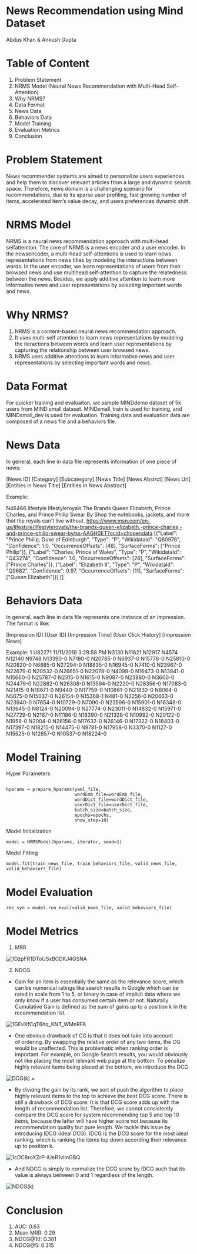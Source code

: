 # News Recommendation using Mind Dataset
Abdus Khan & Ankush Gupta

# Table of Content
1. Problem Statement
3. NRMS Model (Neural News Recommendation with Multi-Head Self-Attention)
4. Why NRMS?
5. Data Format
6. News Data
7. Behaviors Data
8. Model Training
9. Evaluation Metrics
10. Conclusion

# Problem Statement
News recommender systems are aimed to personalize users experiences and help them to discover relevant articles from a large and dynamic search space. Therefore, news domain is a challenging scenario for recommendations, due to its sparse user profiling, fast growing number of items, accelerated item’s value decay, and users preferences dynamic shift.

# NRMS Model
NRMS is a neural news recommendation approach with multi-head selfattention. The core of NRMS is a news encoder and a user encoder. In the newsencoder, a multi-head self-attentions is used to learn news representations from news titles by modeling the interactions between words. In the user encoder, we learn representations of users from their browsed news and use multihead self-attention to capture the relatedness between the news. Besides, we apply additive attention to learn more informative news and user representations by selecting important words and news.

# Why NRMS?
1. NRMS is a content-based neural news recommendation approach.
2. It uses multi-self attention to learn news representations by modeling the iteractions between words and learn user representations by capturing the relationship between user browsed news.
3. NRMS uses additive attentions to learn informative news and user representations by selecting important words and news.

# Data Format
For quicker training and evaluaiton, we sample MINDdemo dataset of 5k users from MIND small dataset.
MINDsmall_train is used for training, and MINDsmall_dev is used for evaluation. Training data and evaluation data are composed of a news file and a behaviors file. 

# News Data
In general, each line in data file represents information of one piece of news:

[News ID] [Category] [Subcategory] [News Title] [News Abstrct] [News Url] [Entities in News Title] [Entities in News Abstract]

Example:

N46466 lifestyle lifestyleroyals The Brands Queen Elizabeth, Prince Charles, and Prince Philip Swear By Shop the notebooks, jackets, and more that the royals can't live without. https://www.msn.com/en-us/lifestyle/lifestyleroyals/the-brands-queen-elizabeth,-prince-charles,-and-prince-philip-swear-by/ss-AAGH0ET?ocid=chopendata [{"Label": "Prince Philip, Duke of Edinburgh", "Type": "P", "WikidataId": "Q80976", "Confidence": 1.0, "OccurrenceOffsets": [48], "SurfaceForms": ["Prince Philip"]}, {"Label": "Charles, Prince of Wales", "Type": "P", "WikidataId": "Q43274", "Confidence": 1.0, "OccurrenceOffsets": [28], "SurfaceForms": ["Prince Charles"]}, {"Label": "Elizabeth II", "Type": "P", "WikidataId": "Q9682", "Confidence": 0.97, "OccurrenceOffsets": [11], "SurfaceForms": ["Queen Elizabeth"]}] []

# Behaviors Data
In general, each line in data file represents one instance of an impression. The format is like:

[Impression ID] [User ID] [Impression Time] [User Click History] [Impression News]

Example: 
1 U82271 11/11/2019 3:28:58 PM N3130 N11621 N12917 N4574 N12140 N9748 N13390-0 N7180-0 N20785-0 N6937-0 N15776-0 N25810-0 N20820-0 N6885-0 N27294-0 N18835-0 N16945-0 N7410-0 N23967-0 N22679-0 N20532-0 N26651-0 N22078-0 N4098-0 N16473-0 N13841-0 N15660-0 N25787-0 N2315-0 N1615-0 N9087-0 N23880-0 N3600-0 N24479-0 N22882-0 N26308-0 N13594-0 N2220-0 N28356-0 N17083-0 N21415-0 N18671-0 N9440-0 N17759-0 N10861-0 N21830-0 N8064-0 N5675-0 N15037-0 N26154-0 N15368-1 N481-0 N3256-0 N20663-0 N23940-0 N7654-0 N10729-0 N7090-0 N23596-0 N15901-0 N16348-0 N13645-0 N8124-0 N20094-0 N27774-0 N23011-0 N14832-0 N15971-0 N27729-0 N2167-0 N11186-0 N18390-0 N21328-0 N10992-0 N20122-0 N1958-0 N2004-0 N26156-0 N17632-0 N26146-0 N17322-0 N18403-0 N17397-0 N18215-0 N14475-0 N9781-0 N17958-0 N3370-0 N1127-0 N15525-0 N12657-0 N10537-0 N18224-0

# Model Training

Hyper Parameters
```

hparams = prepare_hparams(yaml_file, 
                          wordEmb_file=wordEmb_file,
                          wordDict_file=wordDict_file, 
                          userDict_file=userDict_file,
                          batch_size=batch_size,
                          epochs=epochs,
                          show_step=10)
```
                          
Model Initialization
```
model = NRMSModel(hparams, iterator, seed=1)
```

Model Fitting
```
model.fit(train_news_file, train_behaviors_file, valid_news_file, valid_behaviors_file)
```

# Model Evaluation
```
res_syn = model.run_eval(valid_news_file, valid_behaviors_file)
```
# Model Metrics

1. MRR

![1DzpFR1DToUSxBCDKJ4GSNA](https://user-images.githubusercontent.com/71584739/176639669-1043b2d0-8e2a-4df3-ac83-143f25d0f9d8.png)

2. NDCG

- Gain for an item is essentially the same as the relevance score, which can be numerical ratings like search results in Google which can be rated in scale from 1 to 5, or binary in case of implicit data where we only know if a user has consumed certain item or not.
Naturally Cumulative Gain is defined as the sum of gains up to a position k in the recommendation list.

![1GEvXfCqT6hq_KNT_WMnRFA](https://user-images.githubusercontent.com/71584739/176639966-0e2d84ca-3cba-4742-a8e3-e7f5852cec0e.png)

- One obvious drawback of CG is that it does not take into account of ordering. By swapping the relative order of any two items, the CG would be unaffected. This is problematic when ranking order is important. For example, on Google Search results, you would obviously not like placing the most relevant web page at the bottom.
To penalize highly relevant items being placed at the bottom, we introduce the DCG

![DCG(k) =](https://user-images.githubusercontent.com/71584739/176640119-24d97c68-7a0d-4aeb-a73c-d83264f23e11.png)

- By dividng the gain by its rank, we sort of push the algorithm to place highly relevant items to the top to achieve the best DCG score.
There is still a drawback of DCG score. It is that DCG score adds up with the length of recommendation list. Therefore, we cannot consistently compare the DCG score for system recommending top 5 and top 10 items, because the latter will have higher score not because its recommendation quality but pure length.
We tackle this issue by introducing IDCG (ideal DCG). IDCG is the DCG score for the most ideal ranking, which is ranking the items top down according their relevance up to position k.

![1cDC8roXZrP-iUeR1vlmGBQ](https://user-images.githubusercontent.com/71584739/176640203-f5d0da9d-0ccc-43ad-a5ae-5aee05e18872.png)

- And NDCG is simply to normalize the DCG score by IDCG such that its value is always between 0 and 1 regardless of the length.

![NDCG(k)](https://user-images.githubusercontent.com/71584739/176640281-e738edf1-1b4c-4a54-b848-393cca9f3281.png)

# Conclusion

1. AUC: 0.63
2. Mean MRR: 0.29
3. NDCG@10: 0.381
4. NDCG@5: 0.315










